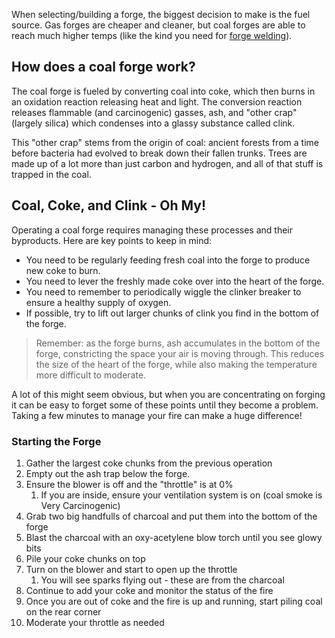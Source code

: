 When selecting/building a forge, the biggest decision to make is the fuel source. Gas forges are cheaper and cleaner, but coal forges are able to reach much higher temps (like the kind you need for [forge welding](./Forge%20Welding.md)).

## How does a coal forge work?
The coal forge is fueled by converting coal into coke, which then burns in an oxidation reaction releasing heat and light. The conversion reaction releases flammable (and carcinogenic) gasses, ash, and "other crap" (largely silica) which condenses into a glassy substance called clink.

This "other crap" stems from the origin of coal: ancient forests from a time before bacteria had evolved to break down their fallen trunks. Trees are made up of a lot more than just carbon and hydrogen, and all of that stuff is trapped in the coal.

## Coal, Coke, and Clink - Oh My!
Operating a coal forge requires managing these processes and their byproducts. Here are key points to keep in mind:
- You need to be regularly feeding fresh coal into the forge to produce new coke to burn.
- You need to lever the freshly made coke over into the heart of the forge. 
- You need to remember to periodically wiggle the clinker breaker to ensure a healthy supply of oxygen.
- If possible, try to lift out larger chunks of clink you find in the bottom of the forge.

> Remember: as the forge burns, ash accumulates in the bottom of the forge, constricting the space your air is moving through. This reduces the size of the heart of the forge, while also making the temperature more difficult to moderate.

A lot of this might seem obvious, but when you are concentrating on forging it can be easy to forget some of these points until they become a problem. Taking a few minutes to manage your fire can make a huge difference!

### Starting the Forge
1. Gather the largest coke chunks from the previous operation
2. Empty out the ash trap below the forge.
3. Ensure the blower is off and the "throttle" is at 0%
	1. If you are inside, ensure your ventilation system is on (coal smoke is Very Carcinogenic)
4. Grab two big handfulls of charcoal and put them into the bottom of the forge
5. Blast the charcoal with an oxy-acetylene blow torch until you see glowy bits
6. Pile your coke chunks on top
7. Turn on the blower and start to open up the throttle
	1. You will see sparks flying out - these are from the charcoal
8. Continue to add your coke and monitor the status of the fire
9. Once you are out of coke and the fire is up and running, start piling coal on the rear corner
10. Moderate your throttle as needed